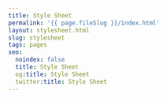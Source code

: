 ```yaml
---
title: Style Sheet
permalink: '{{ page.fileSlug }}/index.html'
layout: stylesheet.html
slug: stylesheet
tags: pages
seo:
  noindex: false
  title: Style Sheet
  og:title: Style Sheet
  twitter:title: Style Sheet
---
```



